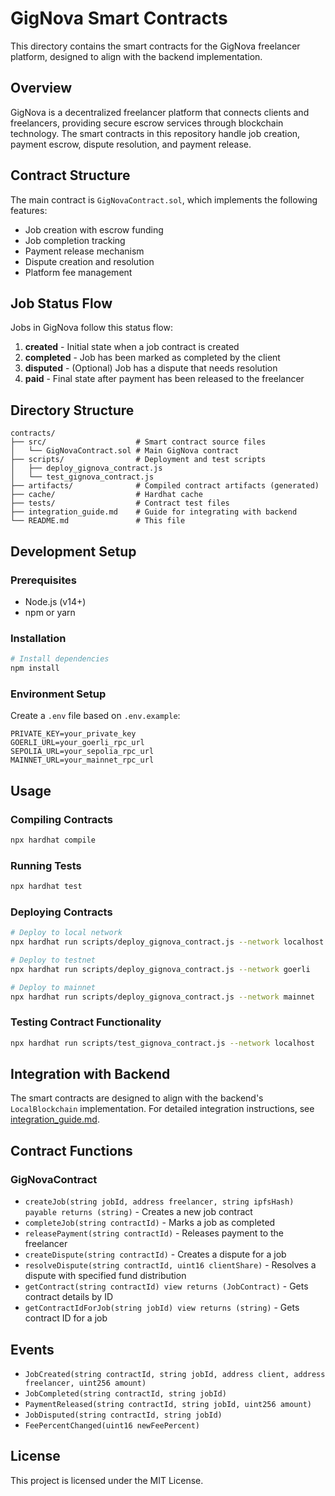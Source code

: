 # GigNova Smart Contracts

This directory contains the smart contracts for the GigNova freelancer platform, designed to align with the backend implementation.

## Overview

GigNova is a decentralized freelancer platform that connects clients and freelancers, providing secure escrow services through blockchain technology. The smart contracts in this repository handle job creation, payment escrow, dispute resolution, and payment release.

## Contract Structure

The main contract is `GigNovaContract.sol`, which implements the following features:

- Job creation with escrow funding
- Job completion tracking
- Payment release mechanism
- Dispute creation and resolution
- Platform fee management

## Job Status Flow

Jobs in GigNova follow this status flow:

1. **created** - Initial state when a job contract is created
2. **completed** - Job has been marked as completed by the client
3. **disputed** - (Optional) Job has a dispute that needs resolution
4. **paid** - Final state after payment has been released to the freelancer

## Directory Structure

```
contracts/
├── src/                    # Smart contract source files
│   └── GigNovaContract.sol # Main GigNova contract
├── scripts/                # Deployment and test scripts
│   ├── deploy_gignova_contract.js
│   └── test_gignova_contract.js
├── artifacts/              # Compiled contract artifacts (generated)
├── cache/                  # Hardhat cache
├── tests/                  # Contract test files
├── integration_guide.md    # Guide for integrating with backend
└── README.md               # This file
```

## Development Setup

### Prerequisites

- Node.js (v14+)
- npm or yarn

### Installation

```bash
# Install dependencies
npm install
```

### Environment Setup

Create a `.env` file based on `.env.example`:

```
PRIVATE_KEY=your_private_key
GOERLI_URL=your_goerli_rpc_url
SEPOLIA_URL=your_sepolia_rpc_url
MAINNET_URL=your_mainnet_rpc_url
```

## Usage

### Compiling Contracts

```bash
npx hardhat compile
```

### Running Tests

```bash
npx hardhat test
```

### Deploying Contracts

```bash
# Deploy to local network
npx hardhat run scripts/deploy_gignova_contract.js --network localhost

# Deploy to testnet
npx hardhat run scripts/deploy_gignova_contract.js --network goerli

# Deploy to mainnet
npx hardhat run scripts/deploy_gignova_contract.js --network mainnet
```

### Testing Contract Functionality

```bash
npx hardhat run scripts/test_gignova_contract.js --network localhost
```

## Integration with Backend

The smart contracts are designed to align with the backend's `LocalBlockchain` implementation. For detailed integration instructions, see [integration_guide.md](./integration_guide.md).

## Contract Functions

### GigNovaContract

- `createJob(string jobId, address freelancer, string ipfsHash) payable returns (string)` - Creates a new job contract
- `completeJob(string contractId)` - Marks a job as completed
- `releasePayment(string contractId)` - Releases payment to the freelancer
- `createDispute(string contractId)` - Creates a dispute for a job
- `resolveDispute(string contractId, uint16 clientShare)` - Resolves a dispute with specified fund distribution
- `getContract(string contractId) view returns (JobContract)` - Gets contract details by ID
- `getContractIdForJob(string jobId) view returns (string)` - Gets contract ID for a job

## Events

- `JobCreated(string contractId, string jobId, address client, address freelancer, uint256 amount)`
- `JobCompleted(string contractId, string jobId)`
- `PaymentReleased(string contractId, string jobId, uint256 amount)`
- `JobDisputed(string contractId, string jobId)`
- `FeePercentChanged(uint16 newFeePercent)`

## License

This project is licensed under the MIT License.
